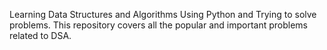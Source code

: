 Learning Data Structures and Algorithms Using Python and Trying to solve problems. This repository covers all the popular and important problems related to DSA.
